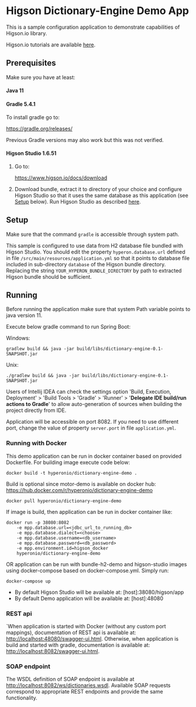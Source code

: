 # Higson Dictionary-Engine Demo App

This is a sample configuration application to demonstrate capabilities of Higson.io library. 

Higson.io tutorials are available [here](https://www.higson.io/docs/start-documentation).

## Prerequisites

Make sure you have at least:

#### Java 11

#### Gradle 5.4.1

To install gradle go to:

https://gradle.org/releases/

Previous Gradle versions may also work but this was not verified.

#### Higson Studio 1.6.51

1. Go to:

    https://www.higson.io/docs/download

2. Download bundle, extract it to directory of your choice and configure 
Higson Studio so that it uses the same database as this application 
(see [Setup](#setup) below). Run Higson Studio as described 
[here](https://www.higson.io/docs/start-documentation).  

## Setup

Make sure that the command ```gradle``` is accessible through system path.

This sample is configured to use data from H2 database file bundled with Higson
Studio. You should edit the property ```hyperon.database.url``` defined in file 
```/src/main/resources/application.yml``` so that it points to database file included in 
sub-directory ```database``` of the Higson bundle directory. Replacing the string 
```YOUR_HYPERON_BUNDLE_DIRECTORY``` by path to extracted Higson bundle should be 
sufficient.

## Running

Before running the application make sure that system Path variable points to java version 11.

Execute below gradle command to run Spring Boot:

Windows:
   ```text
   gradlew build && java -jar build/libs/dictionary-engine-0.1-SNAPSHOT.jar
   ```

Unix:
```text
./gradlew build && java -jar build/libs/dictionary-engine-0.1-SNAPSHOT.jar
```
Users of Intellij IDEA can check the settings option 'Build, Execution, Deployment' > 
'Build Tools > 'Gradle' > 'Runner' > '**Delegate IDE build/run actions to Gradle**' to allow
auto-generation of sources when building the project directly from IDE.

Application will be accessible on port 8082. 
If you need to use different port, change the value of property  ```server.port``` 
in file ```application.yml```. 

### Running with Docker
This demo application can be run in docker container based on provided Dockerfile.
For building image execute code below:
```text
docker build -t hyperonio/dictionary-engine-demo .
```
Build is optional since motor-demo is available on docker hub:
https://hub.docker.com/r/hyperonio/dictionary-engine-demo
```text
docker pull hyperonio/dictionary-engine-demo
```
If image is build, then application can be run in docker container like:
```text
docker run -p 38080:8082 
    -e mpp.database.url=<jdbc_url_to_running_db>
    -e mpp.database.dialect=<choose>
    -e mpp.database.username=<db_username>
    -e mpp.database.password=<db_password>
    -e mpp.environment.id=higson_docker
    hyperonio/dictionary-engine-demo
```
OR application can be run with bundle-h2-demo and higson-studio images
using docker-compose based on docker-compose.yml. Simply run:
```text
docker-compose up
```
* By default Higson Studio will be available at: [host]:38080/higson/app
* By default Demo application will be available at: [host]:48080


### REST api

`When application is started with Docker (without any custom port mappings), documentation of REST api is available at:
[http://localhost:48080/swagger-ui.html](http://localhost:48080/swagger-ui.html).
Otherwise, when application is build and started with gradle, documentation is available at:
[http://localhost:8082/swagger-ui.html](http://localhost:8082/swagger-ui.html).
### SOAP endpoint

The WSDL definition of SOAP endpoint is available at 
[http://localhost:8082/ws/dictionaries.wsdl](http://localhost:8082/ws/dictionaries.wsdl). 
Available SOAP requests correspond to appropriate REST endpoints and provide the same functionality.  

